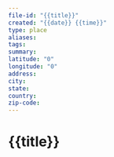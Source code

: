 ```yaml
---
file-id: "{{title}}"
created: "{{date}} {{time}}"
type: place
aliases: 
tags: 
summary: 
latitude: "0"
longitude: "0"
address: 
city: 
state: 
country: 
zip-code:
---
```

# {{title}}

